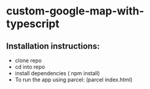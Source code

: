 # custom-google-map-with-typescript

## Installation instructions:

- clone repo
- cd into repo
- install dependencies ( npm install)
- To run the app using parcel: (parcel index.html) 
